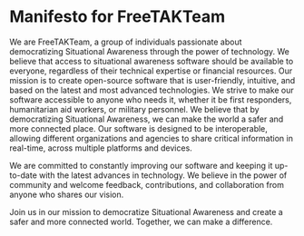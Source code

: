 
# Manifesto for FreeTAKTeam

We are FreeTAKTeam, a group of individuals passionate about democratizing Situational Awareness through the power of technology. 
We believe that access to situational awareness software should be available to everyone, regardless of their technical expertise or financial resources.
Our mission is to create open-source software that is user-friendly, intuitive, and based on the latest and most advanced technologies. 
We strive to make our software accessible to anyone who needs it, whether it be first responders, humanitarian aid workers, or military personnel.
We believe that by democratizing Situational Awareness, we can make the world a safer and more connected place. 
Our software is designed to be interoperable, allowing different organizations and agencies to share critical information in real-time, across multiple platforms and devices.

We are committed to constantly improving our software and keeping it up-to-date with the latest advances in technology. 
We believe in the power of community and welcome feedback, contributions, and collaboration from anyone who shares our vision.

Join us in our mission to democratize Situational Awareness and create a safer and more connected world. 
Together, we can make a difference.
